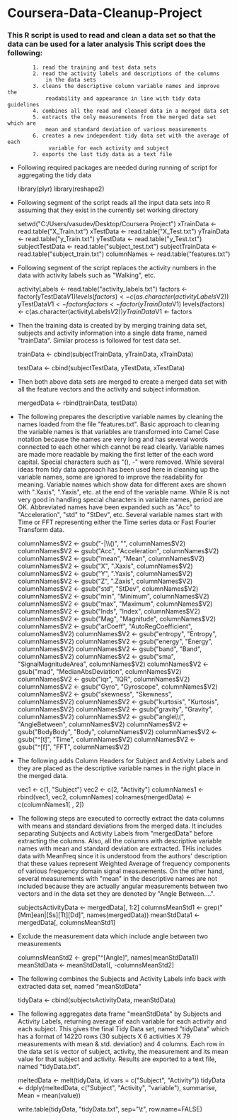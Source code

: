 Coursera-Data-Cleanup-Project
=============================

### This R script is used to read and clean a data set so that the data can be used for a later analysis This script does the following:
			1. read the training and test data sets
			2. read the activity labels and descriptions of the columns
				in the data sets
			3. cleans the descriptive column variable names and improve the
				readability and appearance in line with tidy data guidelines
			4. combines all the read and cleaned data in a merged data set
			5. extracts the only measurements from the merged data set which are 
				mean and standard deviation of various measurements  
			6. creates a new independent tidy data set with the average of each
				 variable for each activity and subject
			7. exports the last tidy data as a text file 

* Following required packages are needed during running of script for aggregating the tidy data

	library(plyr)
	library(reshape2)

* Following segment of the script reads all the input data sets into R assuming that they exist in the 	  currently set working directory

	setwd("C:/Users/vasudev/Desktop/Coursera Project")
	xTrainData <- read.table("X_Train.txt")
	xTestData <- read.table("X_Test.txt")
	yTrainData <- read.table("y_Train.txt")
	yTestData <- read.table("y_Test.txt")
	subjectTestData <- read.table("subject_test.txt")
	subjectTrainData <- read.table("subject_train.txt")
	columnNames <- read.table("features.txt")			

* Following segment of the script replaces the activity numbers in the data with activity labels such as "Walking", etc.

	activityLabels <- read.table("activity_labels.txt")
	factors <- factor(yTestData$V1)
	levels(factors) <- c(as.character(activityLabels$V2))
	yTestData$V1 <- factors
	factors <- factor(yTrainData$V1)
	levels(factors) <- c(as.character(activityLabels$V2))
	yTrainData$V1 <- factors

* Then the training data is created by by merging training data set, subjects and activity information into a single data frame, named "trainData". Similar process is followed for test data set.

	trainData <- cbind(subjectTrainData, yTrainData, xTrainData)

	testData <- cbind(subjectTestData, yTestData, xTestData)

* Then both above data sets are merged to create a merged data set with all the feature vectors and the activity and subject information. 

	mergedData <- rbind(trainData, testData)
	
* The following prepares the descriptive variable names by cleaning the names loaded from the file "features.txt". Basic approach to cleaning the variable names is that variables are transformed into Camel Case notation because the names are very long and has several words connected to each other which cannot be read clearly. Variable names are made more readable by making the first letter of the each word
capital. Special characters such as "(), -" were removed. While several ideas from tidy data approach has been used here in cleaning	up the variable names, some are ignored to improve the readability for meaning. Variable names which show data for different axes are shown with ".Xaxis", ".Yaxis", etc. at the end of the variable name. While R is not very good in handling special characters in variable names, period are OK. Abbreviated names have been expanded such as "Acc" to "Acceleration", "std" to "StDev", etc. Several variable names start with Time or FFT representing either the Time series data or Fast Fourier Transform data.

	columnNames$V2 <- gsub("-|\\()", "", columnNames$V2)
	columnNames$V2 <- gsub("Acc", "Acceleration", columnNames$V2)
	columnNames$V2 <- gsub("mean", "Mean", columnNames$V2)
	columnNames$V2 <- gsub("X", ".Xaxis", columnNames$V2)
	columnNames$V2 <- gsub("Y", ".Yaxis", columnNames$V2)
	columnNames$V2 <- gsub("Z", ".Zaxis", columnNames$V2)
	columnNames$V2 <- gsub("std", "StDev", columnNames$V2)
	columnNames$V2 <- gsub("min", "Minimum", columnNames$V2)
	columnNames$V2 <- gsub("max", "Maximum", columnNames$V2)
	columnNames$V2 <- gsub("Inds", "Index", columnNames$V2)
	columnNames$V2 <- gsub("Mag", "Magnitude", columnNames$V2)
	columnNames$V2 <- gsub("arCoeff", "AutoRegCoefficient", columnNames$V2)
	columnNames$V2 <- gsub("entropy", "Entropy", columnNames$V2)
	columnNames$V2 <- gsub("energy", "Energy", columnNames$V2)
	columnNames$V2 <- gsub("band", "Band", columnNames$V2)
	columnNames$V2 <- gsub("sma", "SignalMagnitudeArea", columnNames$V2)
	columnNames$V2 <- gsub("mad", "MedianAbsDeviation", columnNames$V2)
	columnNames$V2 <- gsub("iqr", "IQR", columnNames$V2)
	columnNames$V2 <- gsub("Gyro", "Gyroscope", columnNames$V2)
	columnNames$V2 <- gsub("skewness", "Skewness", columnNames$V2)
	columnNames$V2 <- gsub("kurtosis", "Kurtosis", columnNames$V2)
	columnNames$V2 <- gsub("gravity", "Gravity", columnNames$V2)
	columnNames$V2 <- gsub("angle\\(", "AngleBetween", columnNames$V2)
	columnNames$V2 <- gsub("BodyBody", "Body", columnNames$V2)
	columnNames$V2 <- gsub("^[t]", "Time", columnNames$V2)
	columnNames$V2 <- gsub("^[f]", "FFT", columnNames$V2)

* The following adds Column Headers for Subject and Activity Labels and they are placed as the descriptive variable names in the right place in the merged data.

	vec1 <- c(1, "Subject")
	vec2 <- c(2, "Activity")
	columnNames1 <- rbind(vec1, vec2, columnNames)
	colnames(mergedData) <- c(columnNames1[ , 2])

* The following steps are executed to correctly extract the data columns with means and standard deviations from the merged data. It includes separating Subjects and Activity Labels from "mergedData" before extracting the columns. Also, all the columns with descriptive variable names with mean and standard deviation are extracted. THis includes data with MeanFreq since it is understood from the authors' description that these values represent Weighted Average of frequency components of various frequency domain signal measurements. On the other hand, several measurements with "mean" in the descriptive names are not included because they are actually angular measurements between two vectors and in the data set they are denoted by "Angle Between....". 

	subjectsActivityData <- mergedData[, 1:2]
	columnsMeanStd1 <- grep("[Mm]ean|[Ss][Tt][Dd]", names(mergedData))
	meanStdData1 <- mergedData[, columnsMeanStd1]

* Exclude the measurement data which include angle between two measurements

	columnsMeanStd2 <- grep("^[Angle]", names(meanStdData1))
	meanStdData <- meanStdData1[, -columnsMeanStd2]

* The following combines the Subjects and Activity Labels info back with extracted data set, named "meanStdData"

	tidyData <- cbind(subjectsActivityData, meanStdData)
  
* The following aggregates data frame "meanStdData" by Subjects and Activity Labels, returning average of each variable for each activity and each subject. This gives the final Tidy Data set, named "tidyData" which has a format of 14220 rows (30 subjects X 6 activities X 79 measurements with mean & std. deviation) and 4 columns. Each row in the data set is vector of subject, activity, the measurement and its mean value for that subject and activity. Results are exported to a text file, named "tidyData.txt".   

	meltedData <- melt(tidyData, id.vars = c("Subject", "Activity"))
	tidyData <- ddply(meltedData, c("Subject", "Activity", "variable"), summarise, Mean = mean(value))

	write.table(tidyData, "tidyData.txt", sep="\t", row.name=FALSE)